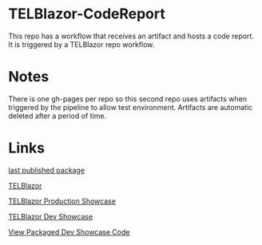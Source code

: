 # TELBlazor-CodeReport
This repo has a workflow that receives an artifact and hosts a code report. It is triggered by a TELBlazor repo workflow.

# Notes

There is one gh-pages per repo so this second repo uses artifacts when triggered by the pipeline to allow test environment.
Artifacts are automatic deleted after a period of time. 

# Links

[last published package](https://github.com/orgs/TechnologyEnhancedLearning/packages?tab=packages&q=TELBlazor)

[TELBlazor](https://github.com/TechnologyEnhancedLearning/TELBlazor)

[TELBlazor Production Showcase](https://technologyenhancedlearning.github.io/TELBlazor/)

[TELBlazor Dev Showcase](https://technologyenhancedlearning.github.io/TELBlazor-DevShowCase/)

[View Packaged Dev Showcase Code](https://technologyenhancedlearning/TELBlazor-DevShowCase/tree/gh-pages/)
